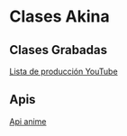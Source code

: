 # Clases Akina
## Clases Grabadas
[Lista de producción YouTube](https://www.youtube.com/playlist?list=PLCZSoKTAErJMHbwOFFZ91BbrU-2daoHeT)

## Apis
[Api anime](https://jikan.moe/)